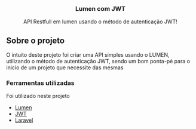 <br />
<p align="center">

  <h3 align="center">Lumen com JWT</h3>

  <p align="center">
    API Restfull em lumen usando o método de autenticação JWT!
    <br />
  </p>
</p>

## Sobre o projeto

  <p>O intuito deste projeto foi criar uma API simples usando o LUMEN, utilizando o método de autenticação JWT, sendo um bom ponta-pé para o inicio de um projeto que necessite das mesmas<p>

### Ferramentas utilizadas

  Foi utilizado neste projeto 
* [Lumen](https://lumen.laravel.com/)
* [JWT](https://jwt.io/)
* [Laravel](https://laravel.com)
